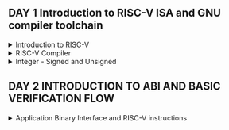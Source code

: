 ## DAY 1 Introduction to RISC-V ISA and GNU compiler toolchain

<details>
<summary>
Introduction to RISC-V
</summary>
RISC-V is an open-source instruction set architecture (ISA) designed with simplicity and versatility. It features a modular structure, enabling custom extensions for diverse applications. Its load-store memory model and compact register set streamline execution. Privilege levels ensure secure operation. RISC-V suits embedded systems to high-performance computing, fostering innovation through open collaboration and customization. It is a 64 bit architecture.

Applications to Hardware: There are 3 major steps of how an application can be run on hardware, which are as follows:

**Operating System:**

Interface between hardware and user.

**Compiler**

Converts the high level language to respective instruction set which are hardware specific such as MIPS, Intel or RISC-V. 

**Assembler**

Converts the output from compiler, to binary language which are further fed to the hardware.

The below figure shows detailed description:


![image](https://github.com/NharikaVulchi/ASIC_RISCV-_workshop/assets/83216569/a693e7e6-736a-4423-a8b1-4e3da4f9fc7d)


The detailed ISA can be found here   https://riscv.org/wp-content/uploads/2017/05/riscv-spec-v2.2.pdf
</details>


<details>
<summary>
RISC-V Compiler
</summary>
Let us start with a C program to find the sum of numbers from 1 to n. Code:


```

#include <stdio.h>

int main () {
	int i,sum = 0, n = 6;
	for (i = 1; i <=n; ++i) {
		sum += i;
	}
	printf("The sum of the number from 1 to %d is %d\n", n,sum);
	return 0;
	}
```

Use the below commands to compile and view the assembly code for the above C program:


```
riscv64-unknown-elf-gcc  -o <object_name.o> <filename.c>
riscv64-unknown-elf-objdump -d <object_name.o>
```

Below are the figure showing disassemble object file along with the main function:


![Screenshot from 2023-08-19 15-20-32](https://github.com/NharikaVulchi/ASIC_RISCV-_workshop/assets/83216569/5b6fc6c1-11aa-4655-88ad-237033912613)



![Screenshot from 2023-08-19 15-07-04](https://github.com/NharikaVulchi/ASIC_RISCV-_workshop/assets/83216569/1aa4afcd-3d4c-45da-ab2c-f6a7091e7043)


See the output using **spike**:

![image](https://github.com/NharikaVulchi/ASIC_RISCV-_workshop/assets/83216569/a75b9634-faa6-4fda-8410-ebf38fd993a2)

**lui** instruction : load upper immediate

![image](https://github.com/NharikaVulchi/ASIC_RISCV-_workshop/assets/83216569/f5b0e7f1-9af5-4502-9f6b-96b121ecd52a)

**spike-d** is used to debug. we can execute each instruction in detail and check the change in the register values accordingly in each step.

![image](https://github.com/NharikaVulchi/ASIC_RISCV-_workshop/assets/83216569/6fb52576-c1ee-4017-80b7-6999bcbaadf4)


**addi** command:

![image](https://github.com/NharikaVulchi/ASIC_RISCV-_workshop/assets/83216569/6ab1b5f4-b53d-4b53-8388-ea008558bffe)


</details>


<details>
<summary>
Integer - Signed and Unsigned
</summary>

**Integer Number Representation :**


Unsigned Numbers


Minimum value : 0


Maximum Value : 2^64 -1


![image](https://github.com/NharikaVulchi/ASIC_RISCV-_workshop/assets/83216569/d993ccfd-0ca6-4ca3-bda4-0fd4e0c5e445)

Negative numbers are represented using 2's complement representation:

![image](https://github.com/NharikaVulchi/ASIC_RISCV-_workshop/assets/83216569/d00de84e-956e-4e5b-ae9b-859f5be23000)


![image](https://github.com/NharikaVulchi/ASIC_RISCV-_workshop/assets/83216569/1caecc5b-b1cb-4a65-ac1a-096e402bc58e)


**Lab 1**

Highest unsigned number that can be represented by RISC-V:Consider the below code 


```
#include <stdio.h>
#include <math.h>
int main() {
unsigned long long int max = (unsigned long long int) (pow(2,64) -1);
printf("highest number represented by unsigned long long int is %llu\n", max);
return 0;
}
```


Ouput :


![image](https://github.com/NharikaVulchi/ASIC_RISCV-_workshop/assets/83216569/60e3ddf4-05e2-428f-b78a-5b00a6c5d5f5)


**Lab 2**


For the below code we expect the output to be a negative umber, but we get 0 because **unsigned** can not represent negative numbers


```
#include <stdio.h>
#include <math.h>
int main() {
unsigned long long int max = (unsigned long long int) (pow(2,64) * -1);
printf("highest number represented by unsigned long long int is %llu\n", max);
return 0;
}
```



![image](https://github.com/NharikaVulchi/ASIC_RISCV-_workshop/assets/83216569/95571c5c-e994-4e5f-9958-891272cf4faf)


**Lab 3**

Let us observe the highest and lowest number for signed integers:


```
#include <stdio.h>
#include <math.h>
int main() {
long long int max = (int) (pow(2,63) -1);
long long int min = (int) (pow(2,63) * -1);
printf("highest number represented by long long int is %lld\n", max);
printf("lowest number represented by long long int is %lld\n", min);
return 0;
```

Output:

![image](https://github.com/NharikaVulchi/ASIC_RISCV-_workshop/assets/83216569/1cd71d67-d462-4454-a928-1dc42c8056fb)


![image](https://github.com/NharikaVulchi/ASIC_RISCV-_workshop/assets/83216569/e16c77b8-2eed-4378-ae9c-f1836a01c405)


</details>

## DAY 2 INTRODUCTION TO ABI AND BASIC VERIFICATION FLOW

<details>
<summary>
Application Binary Interface and RISC-V instructions
</summary>
1. The application user can access the hardware resources using system calls, this is knows as the Application Binary Interface. This interface is done via the registers of the hardware.
2. RISC-V architecture provides this interface.
3. Length of the registers is given by **xlen** which can be 32 bit wide or 64 bit wide.
4. Number of registers are 32

**Registers in RISC-V 64 bit architecture**

Two ways to load data into register:


1. 64 bit data can be directly entered into the register
2. 64 bit data can be loaded into the memory


RISC-V is a **little endian** based memory addressing system. The MSB of the data sits to the leftmost bit in the register while storing the data.


![image](https://github.com/NharikaVulchi/ASIC_RISCV-_workshop/assets/83216569/218b1a02-a324-48ad-bc57-dd99349aa4c9)


**Load Instruction** 

1. All the instructions are 32 bit wide.
2. The **ld** instruction loads the immediate double word value into a register
![image](https://github.com/NharikaVulchi/ASIC_RISCV-_workshop/assets/83216569/1e716672-eaed-4f3f-8f11-2928b8440f65)


**Add instruction**

Add the contents of specified registers and stores into the source register. The instruction used is **add**

![image](https://github.com/NharikaVulchi/ASIC_RISCV-_workshop/assets/83216569/0c88d6b1-79e3-45f4-a367-094cf6440b22)


**Store instruction**

Stores doubleword back to memory. Syntax and example is shown below using **sd** instruction.


![image](https://github.com/NharikaVulchi/ASIC_RISCV-_workshop/assets/83216569/c27c6e75-ff46-40a4-b969-c2c1c2bb2802)


**Base integer instructions**

1. Instructions which work on signed and unsigned 64 bit integers.
2. These are the part of RISCVI core.
3. Types:
   		1. R-type: Instructions that operates on registers

   
   		2. I-type: Instructions that operate on immediate value

   
   		3. S-type : Instructions that involve storing back to memory


5 Bits are utilized to represent the register address in an instruction, so we have a total of 2^5 which is 32 number of registers in RISC-V.

**Each register has a specific ABI code to access it**. This is shown in the below figure


![image](https://github.com/NharikaVulchi/ASIC_RISCV-_workshop/assets/83216569/e07adae8-5dc3-4e21-bb9e-9a86fe99866c)



</details>
